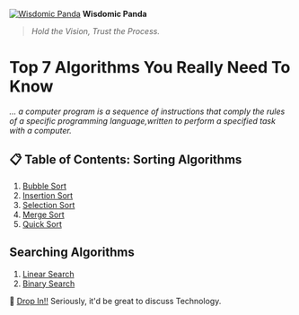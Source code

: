 [![Wisdomic Panda](https://github.com/robagwe/wisdomic-panda/blob/master/imgs/panda.png)](http://www.rohanbagwe.com/)  **Wisdomic Panda**
> *Hold the Vision, Trust the Process.*

# Top 7 Algorithms You Really Need To Know
*... a computer program is a sequence of instructions that comply the rules of a specific programming language,written to perform a specified task with a computer.*


## :clipboard: Table of Contents: Sorting Algorithms
   
 1. <a href="https://github.com/robagwe/rough-book-algorithms/blob/master/Bubble_Sort.ipynb">Bubble Sort</a>
 2. <a href="https://github.com/robagwe/rough-book-algorithms/blob/master/Insertion_Sort.ipynb">Insertion Sort</a>
 3. <a href="https://github.com/robagwe/rough-book-algorithms/blob/master/Selection_Sort.ipynb">Selection Sort</a>
 4. <a href="https://github.com/robagwe/rough-book-algorithms/blob/master/Merge_Sort.ipynb">Merge Sort</a>
 5. <a href="https://github.com/robagwe/rough-book-algorithms/blob/master/Quick_Sort.ipynb">Quick Sort</a>

## Searching Algorithms

1. <a href="https://github.com/robagwe/rough-book-algorithms/blob/master/Linear_Search.ipynb">Linear Search</a>
2. <a href="https://github.com/robagwe/rough-book-algorithms/blob/master/Binary_Search.ipynb">Binary Search</a>


:email: [Drop In!!](https://www.rohanbagwe.com) Seriously, it'd be great to discuss Technology.
